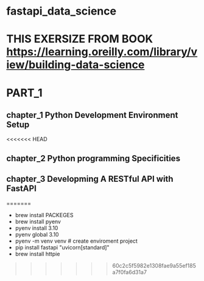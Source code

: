 # fastapi_data_science

# THIS EXERSIZE FROM BOOK https://learning.oreilly.com/library/view/building-data-science

# PART_1
## chapter_1 Python Development Environment Setup
<<<<<<< HEAD
## chapter_2 Python programming Specificities
## chapter_3 Developming A RESTful API with FastAPI
=======
* brew install PACKEGES
* brew install pyenv
* pyenv install 3.10
* pyenv global 3.10
* pyenv -m venv venv # create enviroment project
* pip install fastapi "uvicorn[standard]"
* brew install httpie

  
>>>>>>> 60c2c5f5982e1308fae9a55ef185a7f0fa6d31a7
